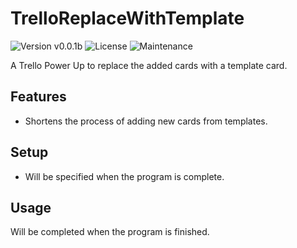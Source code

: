 # TrelloReplaceWithTemplate
![Version v0.0.1b](https://img.shields.io/badge/version-v0.0.1b-blue) ![License](https://img.shields.io/badge/Licence-MIT-green) ![Maintenance](https://img.shields.io/maintenance/yes/2023)

A Trello Power Up to replace the added cards with a template card.

## Features
* Shortens the process of adding new cards from templates.

## Setup
* Will be specified when the program is complete.

## Usage
Will be completed when the program is finished.
